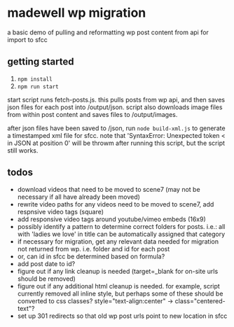 # madewell wp migration

a basic demo of pulling and reformatting wp post content from api for import to sfcc

## getting started

1.  `npm install`
2.  `npm run start`

start script runs fetch-posts.js. this pulls posts from wp api, and then saves json files for each post into /output/json. script also downloads image files from within post content and saves files to /output/images.

after json files have been saved to /json, run `node build-xml.js` to generate a timestamped xml file for sfcc. note that 'SyntaxError: Unexpected token < in JSON at position 0' will be throwm after running this script, but the script still works.

## todos

- download videos that need to be moved to scene7 (may not be necessary if all have already been moved)
- rewrite video paths for any videos need to be moved to scene7, add respnsive video tags (square)
- add responsive video tags around youtube/vimeo embeds (16x9)
- possibly identify a pattern to determine correct folders for posts. i.e.: all with 'ladies we love' in title can be automatically assigned that category
- if necessary for migration, get any relevant data needed for migration not returned from wp. i.e. folder and id for each post
- or, can id in sfcc be determined based on formula?
- add post date to id?
- figure out if any link cleanup is needed (target=\_blank for on-site urls should be removed)
- figure out if any additional html cleanup is needed. for example, script currently removed all inline style, but perhaps some of these should be converted to css classes? style="text-align:center" -> class="centered-text"?
- set up 301 redirects so that old wp post urls point to new location in sfcc
